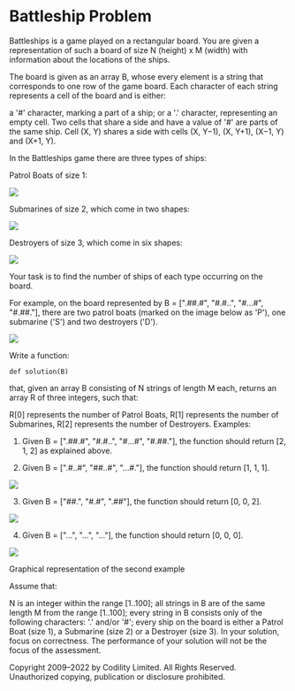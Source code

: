 # Battleship Problem

Battleships is a game played on a rectangular board. You are given a representation of such a board of size N (height) x M (width) with information about the locations of the ships.

The board is given as an array B, whose every element is a string that corresponds to one row of the game board. Each character of each string represents a cell of the board and is either:

a '#' character, marking a part of a ship; or
a '.' character, representing an empty cell.
Two cells that share a side and have a value of '#' are parts of the same ship. Cell (X, Y) shares a side with cells (X, Y−1), (X, Y+1), (X−1, Y) and (X+1, Y).

In the Battleships game there are three types of ships:

Patrol Boats of size 1:

![](https://codility-frontend-prod.s3.amazonaws.com/media/task_static/battleship_recognition/static/images/auto/29eec875da5718bd3fa2b29a85461b5d.png)

Submarines of size 2, which come in two shapes:

![](https://codility-frontend-prod.s3.amazonaws.com/media/task_static/battleship_recognition/static/images/auto/a1f937068e205b9428d81b9e86f8bcef.png)

Destroyers of size 3, which come in six shapes:

![](https://codility-frontend-prod.s3.amazonaws.com/media/task_static/battleship_recognition/static/images/auto/55430cb08961eb71db8a23d6eecb52e8.png)

Your task is to find the number of ships of each type occurring on the board.

For example, on the board represented by B = [".##.#", "#.#..", "#...#", "#.##."], there are two patrol boats (marked on the image below as 'P'), one submarine ('S') and two destroyers ('D').

![](https://codility-frontend-prod.s3.amazonaws.com/media/task_static/battleship_recognition/static/images/auto/9bd4c2a1d95b03298949202fdf7647b2.png)

Write a function:

`def solution(B)`

that, given an array B consisting of N strings of length M each, returns an array R of three integers, such that:

R[0] represents the number of Patrol Boats,
R[1] represents the number of Submarines,
R[2] represents the number of Destroyers.
Examples:

1. Given B = [".##.#", "#.#..", "#...#", "#.##."], the function should return [2, 1, 2] as explained above.

2. Given B = [".#..#", "##..#", "...#."], the function should return [1, 1, 1].

![](https://codility-frontend-prod.s3.amazonaws.com/media/task_static/battleship_recognition/static/images/auto/98d293b390c14557c1f26e3d31d0c034.png)

3. Given B = ["##.", "#.#", ".##"], the function should return [0, 0, 2].

![](https://codility-frontend-prod.s3.amazonaws.com/media/task_static/battleship_recognition/static/images/auto/e7a33c589a3b93304ddfea37da9a02fc.png)

4. Given B = ["...", "...", "..."], the function should return [0, 0, 0].

![](https://codility-frontend-prod.s3.amazonaws.com/media/task_static/battleship_recognition/static/images/auto/740fffd7a8fbe20e06e9387bc8fbcce9.png)

Graphical representation of the second example

Assume that:

N is an integer within the range [1..100];
all strings in B are of the same length M from the range [1..100];
every string in B consists only of the following characters: '.' and/or '#';
every ship on the board is either a Patrol Boat (size 1), a Submarine (size 2) or a Destroyer (size 3).
In your solution, focus on correctness. The performance of your solution will not be the focus of the assessment.

Copyright 2009–2022 by Codility Limited. All Rights Reserved. Unauthorized copying, publication or disclosure prohibited.